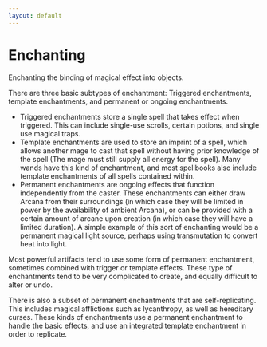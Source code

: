 ```yaml
---
layout: default
---
```


# Enchanting

Enchanting the binding of magical effect into objects.

There are three basic subtypes of enchantment: Triggered enchantments, template enchantments, and permanent or ongoing enchantments.

* Triggered enchantments store a single spell that takes effect when triggered. This can include single-use scrolls, certain potions, and single use magical traps.
* Template enchantments are used to store an imprint of a spell, which allows another mage to cast that spell without having prior knowledge of the spell (The mage must still supply all energy for the spell). Many wands have this kind of enchantment, and most spellbooks also include template enchantments of all spells contained within.
* Permanent enchantments are ongoing effects that function independently from the caster. These enchantments can either draw Arcana from their surroundings (in which case they will be limited in power by the availability of ambient Arcana), or can be provided with a certain amount of arcane upon creation (in which case they will have a limited duration). A simple example of this sort of enchanting would be a permanent magical light source, perhaps using transmutation to convert heat into light. 

Most powerful artifacts tend to use some form of permanent enchantment, sometimes combined with trigger or template effects. These type of enchantments tend to be very complicated to create, and equally difficult to alter or undo. 

There is also a subset of permanent enchantments that are self-replicating. This includes magical afflictions such as lycanthropy, as well as hereditary curses. These kinds of enchantments use a permanent enchantment to handle the basic effects, and use an integrated template enchantment in order to replicate.
